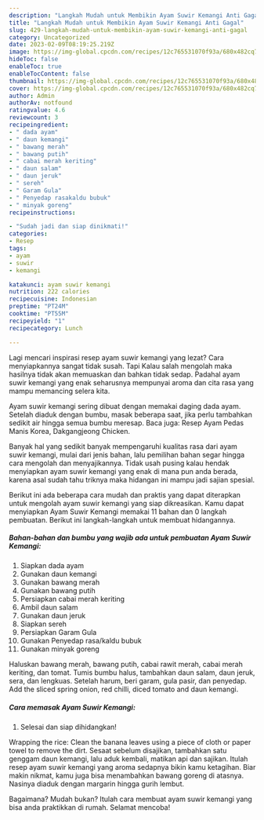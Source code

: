 ```yaml
---
description: "Langkah Mudah untuk Membikin Ayam Suwir Kemangi Anti Gagal"
title: "Langkah Mudah untuk Membikin Ayam Suwir Kemangi Anti Gagal"
slug: 429-langkah-mudah-untuk-membikin-ayam-suwir-kemangi-anti-gagal
category: Uncategorized
date: 2023-02-09T08:19:25.219Z
image: https://img-global.cpcdn.com/recipes/12c765531070f93a/680x482cq70/ayam-suwir-kemangi-foto-resep-utama.jpg
hideToc: false
enableToc: true
enableTocContent: false
thumbnail: https://img-global.cpcdn.com/recipes/12c765531070f93a/680x482cq70/ayam-suwir-kemangi-foto-resep-utama.jpg
cover: https://img-global.cpcdn.com/recipes/12c765531070f93a/680x482cq70/ayam-suwir-kemangi-foto-resep-utama.jpg
author: Admin
authorAv: notfound
ratingvalue: 4.6
reviewcount: 3
recipeingredient:
- " dada ayam"
- " daun kemangi"
- " bawang merah"
- " bawang putih"
- " cabai merah keriting"
- " daun salam"
- " daun jeruk"
- " sereh"
- " Garam Gula"
- " Penyedap rasakaldu bubuk"
- " minyak goreng"
recipeinstructions:

- "Sudah jadi dan siap dinikmati!"
categories:
- Resep
tags:
- ayam
- suwir
- kemangi

katakunci: ayam suwir kemangi 
nutrition: 222 calories
recipecuisine: Indonesian
preptime: "PT24M"
cooktime: "PT55M"
recipeyield: "1"
recipecategory: Lunch

---
```



Lagi mencari inspirasi resep ayam suwir kemangi yang lezat? Cara menyiapkannya sangat tidak susah. Tapi Kalau salah mengolah maka hasilnya tidak akan memuaskan dan bahkan tidak sedap. Padahal ayam suwir kemangi yang enak seharusnya mempunyai aroma dan cita rasa yang mampu memancing selera kita.


Ayam suwir kemangi sering dibuat dengan memakai daging dada ayam. Setelah diaduk dengan bumbu, masak beberapa saat, jika perlu tambahkan sedikit air hingga semua bumbu meresap. Baca juga: Resep Ayam Pedas Manis Korea, Dakgangjeong Chicken.

Banyak hal yang sedikit banyak mempengaruhi kualitas rasa dari ayam suwir kemangi, mulai dari jenis bahan, lalu pemilihan bahan segar hingga cara mengolah dan menyajikannya. Tidak usah pusing kalau hendak menyiapkan ayam suwir kemangi yang enak di mana pun anda berada, karena asal sudah tahu triknya maka hidangan ini mampu jadi sajian spesial.


Berikut ini ada beberapa cara mudah dan praktis yang dapat diterapkan untuk mengolah ayam suwir kemangi yang siap dikreasikan. Kamu dapat menyiapkan Ayam Suwir Kemangi memakai 11 bahan dan 0 langkah pembuatan. Berikut ini langkah-langkah untuk membuat hidangannya.

<!--inarticleads1-->

##### Bahan-bahan dan bumbu yang wajib ada untuk pembuatan Ayam Suwir Kemangi:

1. Siapkan  dada ayam
1. Gunakan  daun kemangi
1. Gunakan  bawang merah
1. Gunakan  bawang putih
1. Persiapkan  cabai merah keriting
1. Ambil  daun salam
1. Gunakan  daun jeruk
1. Siapkan  sereh
1. Persiapkan  Garam Gula
1. Gunakan  Penyedap rasa/kaldu bubuk
1. Gunakan  minyak goreng


Haluskan bawang merah, bawang putih, cabai rawit merah, cabai merah keriting, dan tomat. Tumis bumbu halus, tambahkan daun salam, daun jeruk, sera, dan lengkuas. Setelah harum, beri garam, gula pasir, dan penyedap. Add the sliced spring onion, red chilli, diced tomato and daun kemangi. 

<!--inarticleads2-->

##### Cara memasak Ayam Suwir Kemangi:


1. Selesai dan siap dihidangkan!

Wrapping the rice: Clean the banana leaves using a piece of cloth or paper towel to remove the dirt. Sesaat sebelum disajikan, tambahkan satu genggam daun kemangi, lalu aduk kembali, matikan api dan sajikan. Itulah resep ayam suwir kemangi yang aroma sedapnya bikin kamu ketagihan. Biar makin nikmat, kamu juga bisa menambahkan bawang goreng di atasnya. Nasinya diaduk dengan margarin hingga gurih lembut. 

Bagaimana? Mudah bukan? Itulah cara membuat ayam suwir kemangi yang bisa anda praktikkan di rumah. Selamat mencoba!
